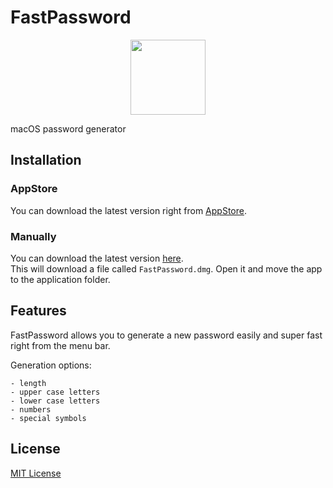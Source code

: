 # FastPassword

<a href="https://github.com/exelban/FastPassword/releases"><p align="center"><img src="https://serhiy.s3.eu-central-1.amazonaws.com/Github_repo/FastPassword/logo.png?raw=true&v=1" width="120"></p></a>

macOS password generator

## Installation

### AppStore
You can download the latest version right from [AppStore](https://apps.apple.com/us/app/fastpassword/id1584564281).

### Manually
You can download the latest version [here](https://github.com/exelban/FastPassword/releases/latest/download/FastPassword.dmg).  
This will download a file called `FastPassword.dmg`. Open it and move the app to the application folder.

## Features
FastPassword allows you to generate a new password easily and super fast right from the menu bar.

Generation options:

	- length
	- upper case letters
	- lower case letters
	- numbers
	- special symbols

## License
[MIT License](https://github.com/exelban/FastPassword/blob/master/LICENSE)